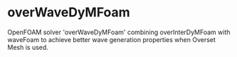 # overWaveDyMFoam
OpenFOAM solver 'overWaveDyMFoam' combining overInterDyMFoam with waveFoam to achieve better wave generation properties when Overset Mesh is used.
